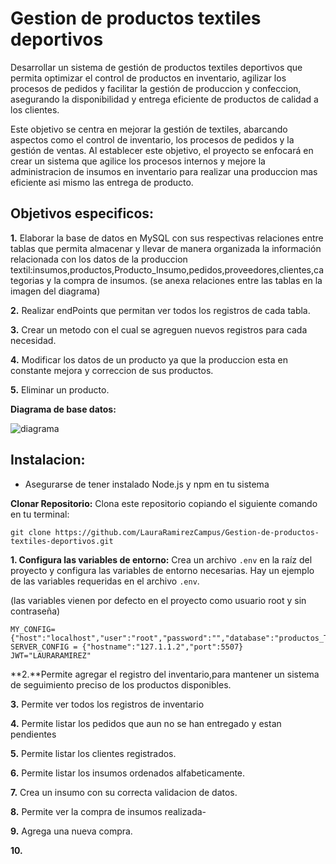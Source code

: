 # Gestion de productos textiles deportivos

Desarrollar un sistema de gestión de productos textiles deportivos que permita optimizar el control de productos en inventario, agilizar los procesos de pedidos y facilitar la gestión de produccion y confeccion, asegurando la disponibilidad y entrega eficiente de productos de calidad a los clientes.

Este objetivo se centra en mejorar la gestión de textiles, abarcando aspectos como el control de inventario, los procesos de pedidos y la gestión de ventas. Al establecer este objetivo, el proyecto se enfocará en crear un sistema que agilice los procesos internos y mejore la administracion de insumos en inventario para realizar una produccion mas eficiente asi mismo las entrega de producto.

## __Objetivos especificos:__

**1.** Elaborar la base de datos en MySQL con sus respectivas relaciones entre tablas que permita almacenar y llevar de manera organizada la información relacionada con los datos de la produccion textil:insumos,productos,Producto_Insumo,pedidos,proveedores,clientes,categorias y la compra de insumos.
(se anexa relaciones entre las tablas en la imagen del diagrama)

**2.** Realizar endPoints que permitan ver todos los registros de cada tabla.

**3.** Crear un metodo con el cual se agreguen nuevos registros para cada necesidad.

**4.** Modificar los datos de un producto ya que la produccion esta en constante mejora y correccion de sus productos.

**5.** Eliminar un producto.

**Diagrama de base datos:**

![diagrama](https://github.com/LauraRamirezCampus/Gestion-de-productos-textiles-deportivos/assets/124936044/3399c3bf-a4d4-4c4a-802a-2574da82b7a2)


## __Instalacion:__

* Asegurarse de tener instalado Node.js y npm en tu sistema

**Clonar Repositorio:** Clona este repositorio copiando el siguiente comando en tu terminal:

```git clone https://github.com/LauraRamirezCampus/Gestion-de-productos-textiles-deportivos.git ```

**1. Configura las variables de entorno:** Crea un archivo `.env` en la raíz del proyecto y configura las variables de entorno necesarias. Hay un ejemplo de las variables requeridas en el archivo `.env`.

  (las variables vienen por defecto en el proyecto como usuario root y sin contraseña)

```
MY_CONFIG={"host":"localhost","user":"root","password":"","database":"productos_Textiles","port":3306}
SERVER_CONFIG = {"hostname":"127.1.1.2","port":5507}
JWT="LAURARAMIREZ" 
```

  
































**2.**Permite agregar el registro del inventario,para mantener un sistema de seguimiento preciso de los productos disponibles.

**3.** Permite ver todos los registros de inventario

**4.** Permite listar los pedidos que aun no se han entregado y estan pendientes

**5.** Permite listar los clientes registrados. 

**6.** Permite listar los insumos ordenados alfabeticamente.

**7.** Crea un insumo con su correcta validacion de datos.

**8.** Permite ver la compra de insumos realizada-

**9.** Agrega una nueva compra.

**10.**


